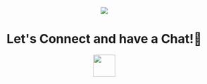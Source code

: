 <p align="center">
  <img src="https://capsule-render.vercel.app/api?type=waving&color=gradient&text=Hey!&height=200&section=header&animation=fadeIn"/>
</p>

<h1 align="center">
  Let's Connect and have a Chat!💬
</h1>

<p align="center">
  <a href="https://twitter.com/erudictus" target="_blank">
    <img height="50" src="https://uxwing.com/wp-content/themes/uxwing/download/brands-and-social-media/x-social-media-logo-icon.png"/>
  </a>
</p>
